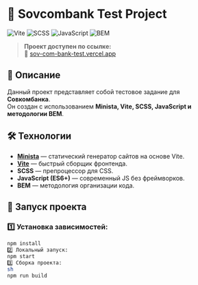 # 🚀 Sovcombank Test Project

![Vite](https://img.shields.io/badge/Vite-4.x-blueviolet) 
![SCSS](https://img.shields.io/badge/SCSS-%23CC6699.svg?style=flat&logo=sass&logoColor=white)
![JavaScript](https://img.shields.io/badge/JavaScript-ES6%2B-yellow)
![BEM](https://img.shields.io/badge/BEM-Methodology-green)

> **Проект доступен по ссылке:**  
> 🔗 [sov-com-bank-test.vercel.app](https://sov-com-bank-test.vercel.app/)

## 📌 Описание
Данный проект представляет собой тестовое задание для **Совкомбанка**.  
Он создан с использованием **Minista, Vite, SCSS, JavaScript и методологии BEM**.

## 🛠️ Технологии
- **[Minista](https://github.com/qrac/minista)** — статический генератор сайтов на основе Vite.
- **[Vite](https://vitejs.dev/)** — быстрый сборщик фронтенда.
- **SCSS** — препроцессор для CSS.
- **JavaScript (ES6+)** — современный JS без фреймворков.
- **BEM** — методология организации кода.

## 🚀 Запуск проекта

### 1️⃣ Установка зависимостей:
```sh
npm install
2️⃣ Локальный запуск:
npm start
3️⃣ Сборка проекта:
sh
npm run build
